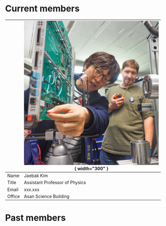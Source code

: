 # Current members

| | ![](../gallery/JaebakAtTAMU.png){ width="300" } |
| --- | --- |
| Name | Jaebak Kim | 
| Title | Assistant Professor of Physics | 
| Email | xxx.xxx | 
| Office | Asan Science Building |  

# Past members
